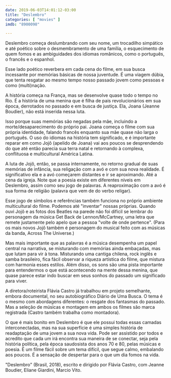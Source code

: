 ```yaml
---
date: 2019-06-03T14:01:12-03:00
title: "Deslembro"
categories: [ "movies" ]
imdb: "8900098"

---
```

Deslembro começa deslumbrando com seu nome, um trocadilho simpático e até poético sobre o desmembramento de uma família, o esquecimento de quem fomos e as ambiguidades dos idiomas românicos, como o português, o francês e o espanhol.

Esse lado poético reverbera em cada cena do filme, em sua busca incessante por memórias básicas de nossa juventude. É uma viagem dúbia, que tenta resgatar ao mesmo tempo nosso passado jovem como pessoas e como (multi)nação.

A história começa na França, mas se desenvolve quase todo o tempo no Rio. É a história de uma menina que é filha de pais revolucionários em sua época, derrotados no passado e em busca de justiça. Ela, Joana (Jeanne Boudier), não está inserida nessa luta.

Isso porque suas memórias são negadas pela mãe, incluindo a morte/desaparecimento do próprio pai. Joana começa o filme com sua própria identidade, falando francês enquanto sua mãe quase não larga o português. O uso do idiomas na história tem significado, e é importante reparar em como Jojô (apelido de Joana) vai aos poucos se desprendendo do que até então parecia sua terra natal e retornando à complexa, conflituosa e multicultural América Latina.

A luta de Jojô, então, se passa internamente, no retorno gradual de suas memórias de infância, sua religação com a avó e com sua nova realidade. É significativo ela e a avó começarem distantes e ir se aproximando. Até a cena da igreja. Note que a poesia existe em diferentes níveis em Deslembro, assim como seu jogo de palavras. A reaproximação com a avó é sua forma de religião (palavra que vem de do verbo religar).

Esse jogo de símbolos e referências também funciona no próprio ambiente multicultural do filme. Podemos até "inventar" nossas próprias. Quando ouvi Jojô e as fotos dos Beatles na parede não foi difícil se lembrar do personagem da música Get Back de Lennon/McCartney, uma letra que remete justamente pelo apelo que a pessoa "volte de onde pertence". (Para os mais novos Jojô também é personagem do musical feito com as músicas da banda, Across The Universe.)

Mas mais importante que as palavras é a música desempenha um papel central na narrativa, se misturando com memórias ainda embaçadas, mas que lutam para vir à tona. Misturando uma cantiga chilena, rock inglês e samba brasileiro, fica fácil observar a riqueza artística do filme, que mistura com harmonia esses estilos. Além disso, os sons são uma pista importante para entendermos o que está acontecendo na mente dessa menina, que quase parece estar indo buscar em seus sonhos do passado um significado para viver.

A diretora/roteirista Flávia Castro já trabalhou em projeto semelhante, embora documental, no seu autobiográfico Diário de Uma Busca. O tema é o mesmo com abordagens diferentes: o resgate dos fantasmas do passado. Mas a seleção de músicas e montagem em ambos os filmes são marca registrada (Castro também trabalha como montadora).

O que é mais bonito em Deslembro é que ele possui todas essas camadas interconectadas, mas na sua superfície é uma simples história de readaptação de uma jovem a sua nova vida. Pode ser assistido por todos e acredito que cada um irá encontra sua maneira de se conectar, seja pela história política, pela época saudosista dos anos 70 e 80, pelas músicas e poesia. É um filme fácil sobre um tema difícil, que segue calmo, embalando aos poucos. É a sensação de despertar para o que um dia fomos na vida.


"Deslembro" (Brasil, 2018), escrito e dirigido por Flávia Castro, com Jeanne Boudier, Eliane Giardini, Marcio Vito.



